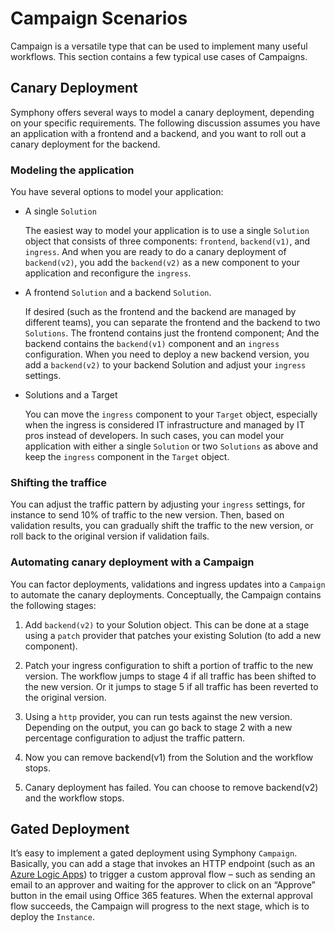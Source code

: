 # Campaign Scenarios

Campaign is a versatile type that can be used to implement many useful workflows. This section contains a few typical use cases of Campaigns.

## Canary Deployment

Symphony offers several ways to model a canary deployment, depending on your specific requirements. The following discussion assumes you have an application with a frontend and a backend, and you want to roll out a canary deployment for the backend. 

### Modeling the application

You have several options to model your application:

* A single ```Solution```

  The easiest way to model your application is to use a single ```Solution``` object that consists of three components: ```frontend```, ```backend(v1)```, and ```ingress```. And when you are ready to do a canary deployment of ```backend(v2)```, you add the ```backend(v2)``` as a new component to your application and reconfigure the ```ingress```.

* A frontend ```Solution``` and a backend ```Solution```.

  If desired (such as the frontend and the backend are managed by different teams), you can separate the frontend and the backend to two ```Solutions```. The frontend contains just the frontend component; And the backend contains the ```backend(v1)``` component and an ```ingress``` configuration. When you need to deploy a new backend version, you add a ```backend(v2)``` to your backend Solution and adjust your ```ingress``` settings.

* Solutions and a Target

  You can move the ```ingress``` component to your ```Target``` object, especially when the ingress is considered IT infrastructure and managed by IT pros instead of developers. In such cases, you can model your application with either a single ```Solution``` or two ```Solutions``` as above and keep the ```ingress``` component in the ```Target``` object.

### Shifting the traffice

You can adjust the traffic pattern by adjusting your ```ingress``` settings, for instance to send 10% of traffic to the new version. Then, based on validation results, you can gradually shift the traffic to the new version, or roll back to the original version if validation fails.

### Automating canary deployment with a Campaign

You can factor deployments, validations and ingress updates into a ```Campaign``` to automate the canary deployments. Conceptually, the Campaign contains the following stages:

1. Add ```backend(v2)``` to your Solution object. This can be done at a stage using a ```patch``` provider that patches your existing Solution (to add a new component).

2.	Patch your ingress configuration to shift a portion of traffic to the new version. The workflow jumps to stage 4 if all traffic has been shifted to the new version. Or it jumps to stage 5 if all traffic has been reverted to the original version.
3.	Using a ```http``` provider, you can run tests against the new version. Depending on the output, you can go back to stage 2 with a new percentage configuration to adjust the traffic pattern.
4.	Now you can remove backend(v1) from the Solution and the workflow stops.
5.	Canary deployment has failed. You can choose to remove backend(v2) and the workflow stops.

## Gated Deployment

It’s easy to implement a gated deployment using Symphony ```Campaign```. Basically, you can add a stage that invokes an HTTP endpoint (such as an [Azure Logic Apps](https://learn.microsoft.com/en-us/azure/logic-apps/logic-apps-overview)) to trigger a custom approval flow – such as sending an email to an approver and waiting for the approver to click on an “Approve” button in the email using Office 365 features. When the external approval flow succeeds, the Campaign will progress to the next stage, which is to deploy the ```Instance```.


